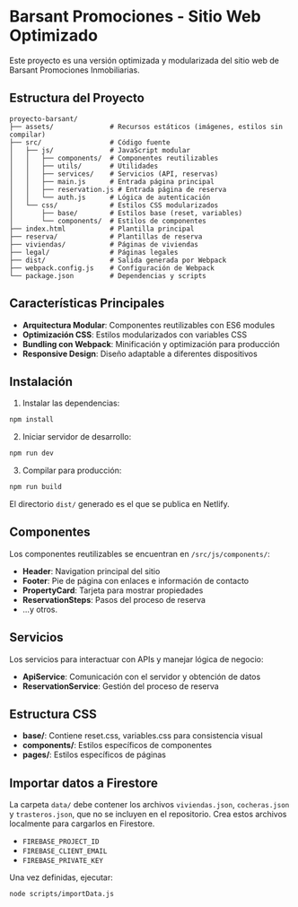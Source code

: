 # Barsant Promociones - Sitio Web Optimizado

Este proyecto es una versión optimizada y modularizada del sitio web de Barsant Promociones Inmobiliarias.

## Estructura del Proyecto

```
proyecto-barsant/
├── assets/              # Recursos estáticos (imágenes, estilos sin compilar)
├── src/                 # Código fuente
│   ├── js/              # JavaScript modular
│   │   ├── components/  # Componentes reutilizables
│   │   ├── utils/       # Utilidades
│   │   ├── services/    # Servicios (API, reservas)
│   │   ├── main.js      # Entrada página principal
│   │   ├── reservation.js # Entrada página de reserva
│   │   └── auth.js      # Lógica de autenticación
│   └── css/             # Estilos CSS modularizados
│       ├── base/        # Estilos base (reset, variables)
│       └── components/  # Estilos de componentes
├── index.html           # Plantilla principal
├── reserva/             # Plantillas de reserva
├── viviendas/           # Páginas de viviendas
├── legal/               # Páginas legales
├── dist/                # Salida generada por Webpack
├── webpack.config.js    # Configuración de Webpack
└── package.json         # Dependencias y scripts
```

## Características Principales

- **Arquitectura Modular**: Componentes reutilizables con ES6 modules
- **Optimización CSS**: Estilos modularizados con variables CSS 
- **Bundling con Webpack**: Minificación y optimización para producción
- **Responsive Design**: Diseño adaptable a diferentes dispositivos

## Instalación

1. Instalar las dependencias:

```bash
npm install
```

2. Iniciar servidor de desarrollo:

```bash
npm run dev
```

3. Compilar para producción:

```bash
npm run build
```

El directorio `dist/` generado es el que se publica en Netlify.

## Componentes

Los componentes reutilizables se encuentran en `/src/js/components/`:

- **Header**: Navigation principal del sitio
- **Footer**: Pie de página con enlaces e información de contacto
- **PropertyCard**: Tarjeta para mostrar propiedades
- **ReservationSteps**: Pasos del proceso de reserva
- ...y otros.

## Servicios

Los servicios para interactuar con APIs y manejar lógica de negocio:

- **ApiService**: Comunicación con el servidor y obtención de datos
- **ReservationService**: Gestión del proceso de reserva

## Estructura CSS

- **base/**: Contiene reset.css, variables.css para consistencia visual
- **components/**: Estilos específicos de componentes
- **pages/**: Estilos específicos de páginas

## Importar datos a Firestore

La carpeta `data/` debe contener los archivos `viviendas.json`, `cocheras.json` y `trasteros.json`, que no se incluyen en el repositorio. Crea estos archivos localmente para cargarlos en Firestore.

- `FIREBASE_PROJECT_ID`
- `FIREBASE_CLIENT_EMAIL`
- `FIREBASE_PRIVATE_KEY`

Una vez definidas, ejecutar:

```bash
node scripts/importData.js
```

